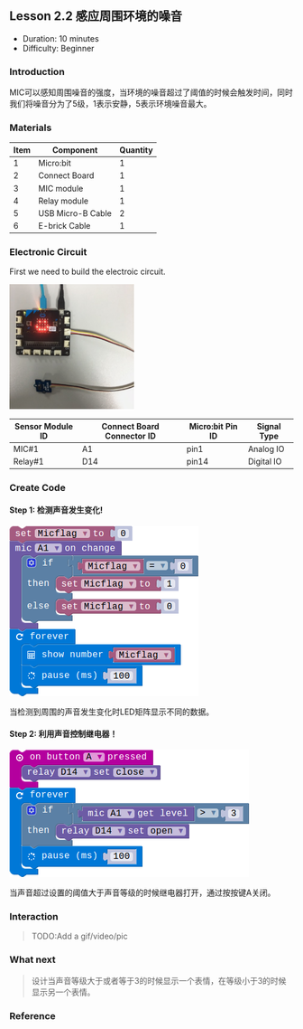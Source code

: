 ## Lesson 2.2 感应周围环境的噪音

- Duration: 10 minutes
- Difficulty: Beginner

### Introduction

MIC可以感知周围噪音的强度，当环境的噪音超过了阈值的时候会触发时间，同时我们将噪音分为了5级，1表示安静，5表示环境噪音最大。

### Materials

| Item |     Component          | Quantity |
|------  |-------------------          |----------    |
|    1   | Micro:bit                   |        1      |
|    2   | Connect Board          |        1     |
|    3   | MIC module              |        1     |
|    4   | Relay module           |        1     |
|    5   | USB Micro-B Cable   |        2     |
|    6   | E-brick Cable            |        1     |

### Electronic Circuit

First we need to build the electroic circuit.

![dfsd](./image/lesson01-switch/electronic_circuit.png)

| Sensor Module ID | Connect Board Connector ID | Micro:bit Pin ID | Signal Type |
|------------------|----------------------------|------------------|-------------|
| MIC#1        | A1                         | pin1             | Analog IO  |
| Relay#1     | D14                       | pin14           | Digital IO  |

### Create Code

#### Step 1: 检测声音发生变化!

 ![dfsd](./image/lesson212-MIC/mic-event.png)
 
当检测到周围的声音发生变化时LED矩阵显示不同的数据。

#### Step 2: 利用声音控制继电器！

 ![dfsd](./image/lesson212-MIC/mic-button.png)
 
当声音超过设置的阈值大于声音等级的时候继电器打开，通过按按键A关闭。

### Interaction

> TODO:Add a gif/video/pic

### What next
> 设计当声音等级大于或者等于3的时候显示一个表情，在等级小于3的时候显示另一个表情。

### Reference
